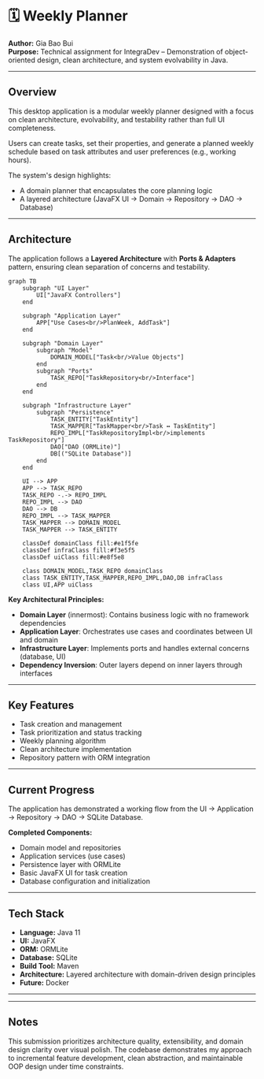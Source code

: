 # 🗓️ Weekly Planner

**Author:** Gia Bao Bui  
**Purpose:** Technical assignment for IntegraDev – Demonstration of object-oriented design, clean architecture, and system evolvability in Java.

---

## Overview

This desktop application is a modular weekly planner designed with a focus on clean architecture, evolvability, and testability rather than full UI completeness.

Users can create tasks, set their properties, and generate a planned weekly schedule based on task attributes and user preferences (e.g., working hours).

The system's design highlights:

- A domain planner that encapsulates the core planning logic
- A layered architecture (JavaFX UI → Domain → Repository → DAO → Database)

---

## Architecture

The application follows a **Layered Architecture** with **Ports & Adapters** pattern, ensuring clean separation of concerns and testability.

```mermaid
graph TB
    subgraph "UI Layer"
        UI["JavaFX Controllers"]
    end
    
    subgraph "Application Layer"
        APP["Use Cases<br/>PlanWeek, AddTask"]
    end
    
    subgraph "Domain Layer"
        subgraph "Model"
            DOMAIN_MODEL["Task<br/>Value Objects"]
        end
        subgraph "Ports"
            TASK_REPO["TaskRepository<br/>Interface"]
        end
    end
    
    subgraph "Infrastructure Layer"
        subgraph "Persistence"
            TASK_ENTITY["TaskEntity"]
            TASK_MAPPER["TaskMapper<br/>Task ↔ TaskEntity"]
            REPO_IMPL["TaskRepositoryImpl<br/>implements TaskRepository"]
            DAO["DAO (ORMLite)"]
            DB[("SQLite Database")]
        end
    end
    
    UI --> APP
    APP --> TASK_REPO
    TASK_REPO -.-> REPO_IMPL
    REPO_IMPL --> DAO
    DAO --> DB
    REPO_IMPL --> TASK_MAPPER
    TASK_MAPPER --> DOMAIN_MODEL
    TASK_MAPPER --> TASK_ENTITY
    
    classDef domainClass fill:#e1f5fe
    classDef infraClass fill:#f3e5f5
    classDef uiClass fill:#e8f5e8
    
    class DOMAIN_MODEL,TASK_REPO domainClass
    class TASK_ENTITY,TASK_MAPPER,REPO_IMPL,DAO,DB infraClass
    class UI,APP uiClass
```

**Key Architectural Principles:**

- **Domain Layer** (innermost): Contains business logic with no framework dependencies
- **Application Layer**: Orchestrates use cases and coordinates between UI and domain
- **Infrastructure Layer**: Implements ports and handles external concerns (database, UI)
- **Dependency Inversion**: Outer layers depend on inner layers through interfaces

---

## Key Features

- Task creation and management
- Task prioritization and status tracking
- Weekly planning algorithm
- Clean architecture implementation
- Repository pattern with ORM integration

---

## Current Progress

The application has demonstrated a working flow from the UI → Application → Repository → DAO → SQLite Database.

**Completed Components:**

- Domain model and repositories
- Application services (use cases)
- Persistence layer with ORMLite
- Basic JavaFX UI for task creation
- Database configuration and initialization

---

## Tech Stack

- **Language:** Java 11
- **UI:** JavaFX
- **ORM:** ORMLite
- **Database:** SQLite
- **Build Tool:** Maven
- **Architecture:** Layered architecture with domain-driven design principles
- **Future:** Docker

---

---

## Notes

This submission prioritizes architecture quality, extensibility, and domain design clarity over visual polish. The codebase demonstrates my approach to incremental feature development, clean abstraction, and maintainable OOP design under time constraints.